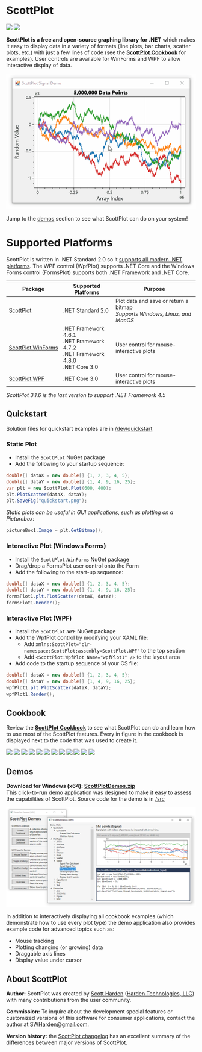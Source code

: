 # ScottPlot

[![](https://img.shields.io/azure-devops/build/swharden/swharden/2?label=Build&logo=azure%20pipelines)](https://dev.azure.com/swharden/swharden/_build/latest?definitionId=2&branchName=master)
[![](https://img.shields.io/nuget/dt/ScottPlot?color=004880&label=NuGet%20Installs&logo=nuget)](https://www.nuget.org/packages/ScottPlot/)

**ScottPlot is a free and open-source graphing library for .NET** which makes it easy to display data in a variety of formats (line plots, bar charts, scatter plots, etc.) with just a few lines of code (see the **[ScottPlot Cookbook](http://swharden.com/scottplot/#cookbook)** for examples). User controls are available for WinForms and WPF to allow interactive display of data. 

![](dev/nuget/ScottPlot.gif)

Jump to the [demos](#Demos) section to see what ScottPlot can do on your system!

# Supported Platforms
ScottPlot is written in .NET Standard 2.0 so it [supports all modern .NET platforms](https://docs.microsoft.com/en-us/dotnet/standard/net-standard#net-implementation-support). The WPF control (WpfPlot) supports .NET Core and the Windows Forms control (FormsPlot) supports both .NET Framework and .NET Core.

Package | Supported Platforms | Purpose
---|---|---
[ScottPlot](https://www.nuget.org/packages/ScottPlot/) | .NET Standard 2.0 | Plot data and save or return a bitmap <br> _Supports Windows, Linux, and MacOS_
[ScottPlot.WinForms](https://www.nuget.org/packages/ScottPlot.WinForms/) | .NET Framework 4.6.1 <br> .NET Framework 4.7.2 <br> .NET Framework 4.8.0 <br>  .NET Core 3.0 | User control for mouse-interactive plots
[ScottPlot.WPF](https://www.nuget.org/packages/ScottPlot.WPF/) | .NET Core 3.0 | User control for mouse-interactive plots

_ScottPlot 3.1.6 is the last version to support .NET Framework 4.5_

## Quickstart

Solution files for quickstart examples are in [/dev/quickstart](/doc/quickstart)

### Static Plot

* Install the `ScottPlot` NuGet package
* Add the following to your startup sequence:

```cs
double[] dataX = new double[] {1, 2, 3, 4, 5};
double[] dataY = new double[] {1, 4, 9, 16, 25};
var plt = new ScottPlot.Plot(600, 400);
plt.PlotScatter(dataX, dataY);
plt.SaveFig("quickstart.png");
```

_Static plots can be useful in GUI applications, such as plotting on a Picturebox:_

```cs
pictureBox1.Image = plt.GetBitmap();
```

### Interactive Plot (Windows Forms)
* Install the `ScottPlot.WinForms` NuGet package
* Drag/drop a FormsPlot user control onto the Form
* Add the following to the start-up sequence:
```cs
double[] dataX = new double[] {1, 2, 3, 4, 5};
double[] dataY = new double[] {1, 4, 9, 16, 25};
formsPlot1.plt.PlotScatter(dataX, dataY);
formsPlot1.Render();
```

### Interactive Plot (WPF)
* Install the `ScottPlot.WPF` NuGet package
* Add the WpfPlot control by modifying your XAML file:
  * Add `xmlns:ScottPlot="clr-namespace:ScottPlot;assembly=ScottPlot.WPF"` to the top section
  * Add `<ScottPlot:WpfPlot Name="wpfPlot1" />` to the layout area
* Add code to the startup sequence of your CS file:
```cs
double[] dataX = new double[] {1, 2, 3, 4, 5};
double[] dataY = new double[] {1, 4, 9, 16, 25};
wpfPlot1.plt.PlotScatter(dataX, dataY);
wpfPlot1.Render();
```

## Cookbook
Review the **[ScottPlot Cookbook](http://swharden.com/scottplot/#cookbook)** to see what ScottPlot can do and learn how to use most of the ScottPlot features. Every in figure in the cookbook is displayed next to the code that was used to create it. 

<a href='http://swharden.com/scottplot/#cookbook'><img src='http://swharden.com/scottplot/cookbook/4.0.19/images/PlotTypes_Bar_Quickstart.png' width='200'></a>
<a href='http://swharden.com/scottplot/#cookbook'><img src='http://swharden.com/scottplot/cookbook/4.0.19/images/PlotTypes_Bar_MultipleBars.png' width='200'></a>
<a href='http://swharden.com/scottplot/#cookbook'><img src='http://swharden.com/scottplot/cookbook/4.0.19/images/PlotTypes_Finance_CandleNoSkippedDays.png' width='200'></a>
<a href='http://swharden.com/scottplot/#cookbook'><img src='http://swharden.com/scottplot/cookbook/4.0.19/images/PlotTypes_Scatter_CustomizeLines.png' width='200'></a>
<a href='http://swharden.com/scottplot/#cookbook'><img src='http://swharden.com/scottplot/cookbook/4.0.19/images/PlotTypes_Scatter_RandomXY.png' width='200'></a>
<a href='http://swharden.com/scottplot/#cookbook'><img src='http://swharden.com/scottplot/cookbook/4.0.19/images/PlotTypes_Signal_Density.png' width='200'></a>
<a href='http://swharden.com/scottplot/#cookbook'><img src='http://swharden.com/scottplot/cookbook/4.0.19/images/Customize_Axis_LogAxis.png' width='200'></a>
<a href='http://swharden.com/scottplot/#cookbook'><img src='http://swharden.com/scottplot/cookbook/4.0.19/images/Customize_PlotStyle_StyledLabels.png' width='200'></a>
<a href='http://swharden.com/scottplot/#cookbook'><img src='http://swharden.com/scottplot/cookbook/4.0.19/images/Customize_Ticks_LocalizedGerman.png' width='200'></a>
<a href='http://swharden.com/scottplot/#cookbook'><img src='http://swharden.com/scottplot/cookbook/4.0.19/images/Advanced_Multiplot_Quickstart.png' width='200'></a>
<a href='http://swharden.com/scottplot/#cookbook'><img src='http://swharden.com/scottplot/cookbook/4.0.19/images/Examples_Stats_Histogram.png' width='200'></a>
<a href='http://swharden.com/scottplot/#cookbook'><img src='http://swharden.com/scottplot/cookbook/4.0.19/images/Examples_Stats_LinReg.png' width='200'></a>

## Demos

**Download for Windows (x64): [ScottPlotDemos.zip](/dev/demos/)**\
This click-to-run demo application was designed to make it easy to assess the capabilities of ScottPlot. Source code for the demo is in [/src](/src)

![](src/ScottPlot.Demo.WPF/screenshot.png)

In addition to interactively displaying all cookbook examples (which demonstrate how to use every plot type) the demo application also provides example code for advanced topics such as:
  * Mouse tracking
  * Plotting changing (or growing) data
  * Draggable axis lines
  * Display value under cursor


## About ScottPlot

**Author:** ScottPlot was created by [Scott Harden](http://www.SWHarden.com/) ([Harden Technologies, LLC](http://tech.swharden.com)) with many contributions from the user community. 

**Commission:** To inquire about the development special features or customized versions of this software for consumer applications, contact the author at [SWHarden@gmail.com](mailto:swharden@gmail.com).

**Version history:** the [ScottPlot changelog](/dev/changelog.md) has an excellent summary of the differences between major versions of ScottPlot.
